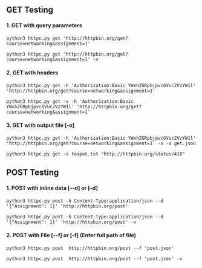 ## GET Testing

#### 1. GET with query parameters

```python3 httpc.py get 'http://httpbin.org/get?course=networking&assignment=1'``` 

```python3 httpc.py get 'http://httpbin.org/get?course=networking&assignment=1' -v``` 

#### 2. GET with headers

```python3 httpc.py get -h 'Authorization:Basic YWxhZGRpbjpvcGVuc2VzYW1l' 'http://httpbin.org/get?course=networking&assignment=1'``` 

```python3 httpc.py get -v -h 'Authorization:Basic YWxhZGRpbjpvcGVuc2VzYW1l' 'http://httpbin.org/get?course=networking&assignment=1'``` 

#### 3. GET with output file [-o]

```python3 httpc.py get -h 'Authorization:Basic YWxhZGRpbjpvcGVuc2VzYW1l' 'http://httpbin.org/get?course=networking&assignment=1' -v -o get.json``` 

```python3 httpc.py get -o teapot.txt "http://httpbin.org/status/418"``` 


## POST Testing 

#### 1. POST with inline data [--d] or [-d]

```python3 httpc.py post -h Content-Type:application/json --d '{"Assignment": 1}' 'http://httpbin.org/post'``` 

```python3 httpc.py post -h Content-Type:application/json --d '{"Assignment": 1}' 'http://httpbin.org/post' -v``` 

#### 2. POST with File [--f] or [-f] (Enter full path of file)

```python3 httpc.py post  http://httpbin.org/post --f 'post.json'``` 

```python3 httpc.py post  http://httpbin.org/post --f 'post.json' -v``` 